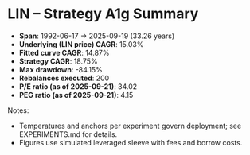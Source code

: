 # LIN – Strategy A1g Summary

- **Span**: 1992-06-17 → 2025-09-19 (33.26 years)
- **Underlying (LIN price) CAGR**: 15.03%
- **Fitted curve CAGR**: 14.87%
- **Strategy CAGR**: 18.75%
- **Max drawdown**: -84.15%
- **Rebalances executed**: 200
- **P/E ratio (as of 2025-09-21)**: 34.02
- **PEG ratio (as of 2025-09-21)**: 4.15

Notes:

- Temperatures and anchors per experiment govern deployment; see EXPERIMENTS.md for details.
- Figures use simulated leveraged sleeve with fees and borrow costs.

